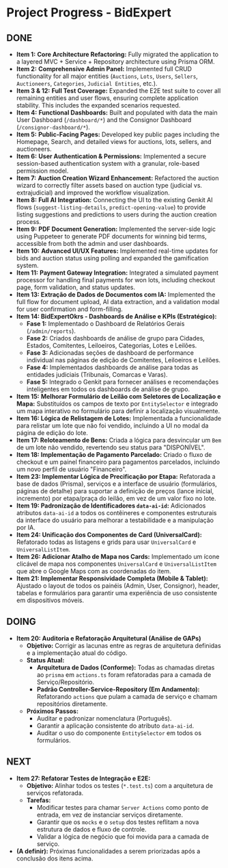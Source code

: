 # Project Progress - BidExpert

## DONE
- **Item 1:** **Core Architecture Refactoring:** Fully migrated the application to a layered MVC + Service + Repository architecture using Prisma ORM.
- **Item 2:** **Comprehensive Admin Panel:** Implemented full CRUD functionality for all major entities (`Auctions`, `Lots`, `Users`, `Sellers`, `Auctioneers`, `Categories`, `Judicial Entities`, etc.).
- **Item 3 & 12:** **Full Test Coverage:** Expanded the E2E test suite to cover all remaining entities and user flows, ensuring complete application stability. This includes the expanded scenarios requested.
- **Item 4:** **Functional Dashboards:** Built and populated with data the main User Dashboard (`/dashboard/*`) and the Consignor Dashboard (`/consignor-dashboard/*`).
- **Item 5:** **Public-Facing Pages:** Developed key public pages including the Homepage, Search, and detailed views for auctions, lots, sellers, and auctioneers.
- **Item 6:** **User Authentication & Permissions:** Implemented a secure session-based authentication system with a granular, role-based permission model.
- **Item 7:** **Auction Creation Wizard Enhancement:** Refactored the auction wizard to correctly filter assets based on auction type (judicial vs. extrajudicial) and improved the workflow visualization.
- **Item 8:** **Full AI Integration:** Connecting the UI to the existing Genkit AI flows (`suggest-listing-details`, `predict-opening-value`) to provide listing suggestions and predictions to users during the auction creation process.
- **Item 9:** **PDF Document Generation:** Implemented the server-side logic using Puppeteer to generate PDF documents for winning bid terms, accessible from both the admin and user dashboards.
- **Item 10:** **Advanced UI/UX Features:** Implemented real-time updates for bids and auction status using polling and expanded the gamification system.
- **Item 11:** **Payment Gateway Integration:** Integrated a simulated payment processor for handling final payments for won lots, including checkout page, form validation, and status updates.
- **Item 13: Extração de Dados de Documentos com IA:** Implemented the full flow for document upload, AI data extraction, and a validation modal for user confirmation and form-filling.
- **Item 14: BidExpertOkrs - Dashboards de Análise e KPIs (Estratégico):**
    - **Fase 1:** Implementado o Dashboard de Relatórios Gerais (`/admin/reports`).
    - **Fase 2:** Criados dashboards de análise de grupo para Cidades, Estados, Comitentes, Leiloeiros, Categorias, Lotes e Leilões.
    - **Fase 3:** Adicionadas seções de dashboard de performance individual nas páginas de edição de Comitentes, Leiloeiros e Leilões.
    - **Fase 4:** Implementados dashboards de análise para todas as entidades judiciais (Tribunais, Comarcas e Varas).
    - **Fase 5:** Integrado o Genkit para fornecer análises e recomendações inteligentes em todos os dashboards de análise de grupo.
- **Item 15:** **Melhorar Formulário de Leilão com Seletores de Localização e Mapa:** Substituídos os campos de texto por `EntitySelector` e integrado um mapa interativo no formulário para definir a localização visualmente.
- **Item 16: Lógica de Relistagem de Lotes:** Implementada a funcionalidade para relistar um lote que não foi vendido, incluindo a UI no modal da página de edição do lote.
- **Item 17: Reloteamento de Bens:** Criada a lógica para desvincular um `Bem` de um lote não vendido, revertendo seu status para "DISPONÍVEL".
- **Item 18: Implementação de Pagamento Parcelado:** Criado o fluxo de checkout e um painel financeiro para pagamentos parcelados, incluindo um novo perfil de usuário "Financeiro".
- **Item 23: Implementar Lógica de Precificação por Etapa:** Refatorada a base de dados (Prisma), serviços e a interface de usuário (formulários, páginas de detalhe) para suportar a definição de preços (lance inicial, incremento) por etapa/praça do leilão, em vez de um valor fixo no lote.
- **Item 19: Padronização de Identificadores `data-ai-id`:** Adicionados atributos `data-ai-id` a todos os contêineres e componentes estruturais da interface do usuário para melhorar a testabilidade e a manipulação por IA.
- **Item 24: Unificação dos Componentes de Card (UniversalCard):** Refatorado todas as listagens e grids para usar `UniversalCard` e `UniversalListItem`.
- **Item 26: Adicionar Atalho de Mapa nos Cards:** Implementado um ícone clicável de mapa nos componentes `UniversalCard` e `UniversalListItem` que abre o Google Maps com as coordenadas do item.
- **Item 21: Implementar Responsividade Completa (Mobile & Tablet):** Ajustado o layout de todos os painéis (Admin, User, Consignor), header, tabelas e formulários para garantir uma experiência de uso consistente em dispositivos móveis.

## DOING
- **Item 20: Auditoria e Refatoração Arquitetural (Análise de GAPs)**
    - **Objetivo:** Corrigir as lacunas entre as regras de arquitetura definidas e a implementação atual do código.
    - **Status Atual:**
        - **Arquitetura de Dados (Conforme):** Todas as chamadas diretas ao `prisma` em `actions.ts` foram refatoradas para a camada de Serviço/Repositório.
        - **Padrão Controller-Service-Repository (Em Andamento):** Refatorando `actions` que pulam a camada de serviço e chamam repositórios diretamente.
    - **Próximos Passos:**
        - Auditar e padronizar nomenclatura (Português).
        - Garantir a aplicação consistente do atributo `data-ai-id`.
        - Auditar o uso do componente `EntitySelector` em todos os formulários.

## NEXT
- **Item 27: Refatorar Testes de Integração e E2E:**
    - **Objetivo:** Alinhar todos os testes (`*.test.ts`) com a arquitetura de serviços refatorada.
    - **Tarefas:**
        - Modificar testes para chamar `Server Actions` como ponto de entrada, em vez de instanciar serviços diretamente.
        - Garantir que os `mocks` e o `setup` dos testes reflitam a nova estrutura de dados e fluxo de controle.
        - Validar a lógica de negócio que foi movida para a camada de serviço.
- **(A definir):** Próximas funcionalidades a serem priorizadas após a conclusão dos itens acima.
